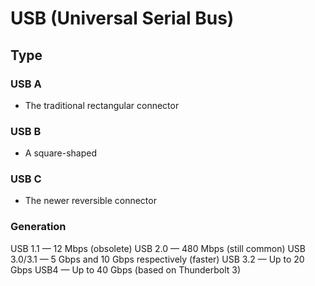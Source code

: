 # USB (Universal Serial Bus)

## Type

### USB A
* The traditional rectangular connector 
### USB B
* A square-shaped 

### USB C
* The newer reversible connector


### Generation
USB 1.1 — 12 Mbps (obsolete)
USB 2.0 — 480 Mbps (still common)
USB 3.0/3.1 — 5 Gbps and 10 Gbps respectively (faster)
USB 3.2 — Up to 20 Gbps
USB4 — Up to 40 Gbps (based on Thunderbolt 3)
